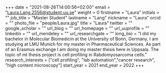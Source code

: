 +++
date = "2021-08-26T14:00:56+02:00"
email = "Laura.Lang.2556@student.uu.se"
weight = 0
firstname = "Laura"
initials = ""
job_title = "Master Student"
lastname = "Lang"
nickname = "Laura"
orcid = ""
photo_file = "people/Laura.jpg"
title = "Laura"
twitter = ""
google_scholar = ""
url_blog = ""
url_homepage = ""
url_uuprofile = ""
linkedin = ""
url_mendeley = ""
url_researchgate = ""
long_bio = "I did my bachelor in Molecular Biomedicin at the University of Bonn, Germany. I am studying at LMU Munich for my master in Pharmaceutical Sciences. As part of an Erasmus exchange I am doing my master thesis here in Uppsala. The topic of mt thesis project is cell profiling in Rabdomyosarcoma cells."
research_interests = ["cell profiling", "lab automation","cancer research", "high content microscopy"]
start_year = 2021
end_year = 2022
+++

